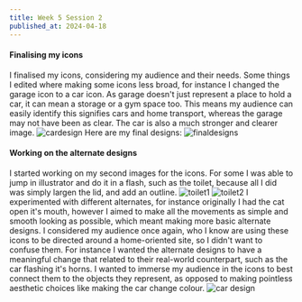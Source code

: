 ```yaml
---
title: Week 5 Session 2
published_at: 2024-04-18
---
```


#### Finalising my icons
I finalised my icons, considering my audience and their needs. Some things I edited where making some icons less broad, for instance I changed the garage icon to a car icon. As garage doesn't just represent a place to hold a car, it can mean a storage or a gym space too. This means my audience can easily identify this signifies cars and home transport, whereas the garage may not have been as clear. The car is also a much stronger and clearer image.
![cardesign](/W01S1/cardesign.png)
Here are my final designs:
![finaldesigns](/W01S1/finaldesigns.png)

#### Working on the alternate designs
I started working on my second images for the icons. For some I was able to jump in illustrator and do it in a flash, such as the toilet, because all I did was simply largen the lid, and add an outline.
![toilet1](/W01S1/toiletopen.png)
![toilet2](/W01S1/toiletclosed.png)
I experimented with different alternates, for instance originally I had the cat open it's mouth, however I aimed to make all the movements as simple and smooth looking as possible, which meant making more basic alternate designs. I considered my audience once again, who I know are using these icons to be directed around a home-oriented site, so I didn't want to confuse them. For instance I wanted the alternate designs to have a meaningful change that related to their real-world counterpart, such as the car flashing it's horns. I wanted to immerse my audience in the icons to best connect them to the objects they represent, as opposed to making pointless aesthetic choices like making the car change colour.
![car design](/W01S1/carflash.png)